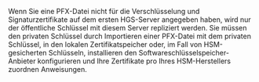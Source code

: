Wenn Sie eine PFX-Datei nicht für die Verschlüsselung und Signaturzertifikate auf dem ersten HGS-Server angegeben haben, wird nur der öffentliche Schlüssel mit diesem Server repliziert werden.
Sie müssen den privaten Schlüssel durch Importieren einer PFX-Datei mit dem privaten Schlüssel, in den lokalen Zertifikatspeicher oder, im Fall von HSM-gesicherten Schlüsseln, installieren den Softwareschlüsselspeicher-Anbieter konfigurieren und Ihre Zertifikate pro Ihres HSM-Herstellers zuordnen Anweisungen.

<!-- Appears in guarded-fabric-initialize-hgs-ad-mode-default.md and guarded-fabric-initialize-hgs-tpm-mode-default.md
-->
